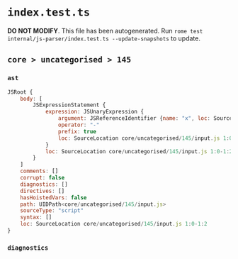 # `index.test.ts`

**DO NOT MODIFY**. This file has been autogenerated. Run `rome test internal/js-parser/index.test.ts --update-snapshots` to update.

## `core > uncategorised > 145`

### `ast`

```javascript
JSRoot {
	body: [
		JSExpressionStatement {
			expression: JSUnaryExpression {
				argument: JSReferenceIdentifier {name: "x", loc: SourceLocation core/uncategorised/145/input.js 1:1-1:2 (x)}
				operator: "-"
				prefix: true
				loc: SourceLocation core/uncategorised/145/input.js 1:0-1:2
			}
			loc: SourceLocation core/uncategorised/145/input.js 1:0-1:2
		}
	]
	comments: []
	corrupt: false
	diagnostics: []
	directives: []
	hasHoistedVars: false
	path: UIDPath<core/uncategorised/145/input.js>
	sourceType: "script"
	syntax: []
	loc: SourceLocation core/uncategorised/145/input.js 1:0-1:2
}
```

### `diagnostics`

```

```
